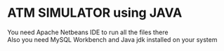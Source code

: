 # ATM SIMULATOR using JAVA
You need Apache Netbeans IDE to run all the files there <br>
Also you need MySQL Workbench and Java jdk installed on your system
